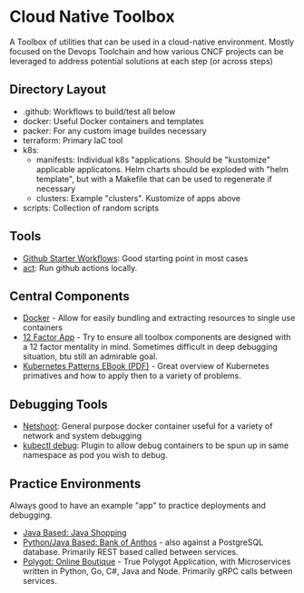 # Cloud Native Toolbox

A Toolbox of utilities that can be used in a cloud-native environment.  Mostly focused on the Devops Toolchain and how
various CNCF projects can be leveraged to address potential solutions at each step (or across steps)

## Directory Layout

- .github: Workflows to build/test all below
- docker: Useful Docker containers and templates
- packer: For any custom image buildes necessary
- terraform: Primary IaC tool
- k8s:
    - manifests: Individual k8s "applications.  Should be "kustomize" applicable applicatons.  Helm charts should be exploded with "helm template", but with a Makefile that can be used to regenerate if necessary
    - clusters: Example "clusters".  Kustomize of apps above
- scripts: Collection of random scripts 

## Tools

- [Github Starter Workflows](https://github.com/actions/starter-workflows): Good starting point in most cases
- [act](https://github.com/nektos/act): Run github actions locally.

## Central Components

- [Docker](https://www.docker.com/) - Allow for easily bundling and extracting resources to single use containers
- [12 Factor App](https://12factor.net/) - Try to ensure all toolbox components are designed with a 12 factor mentality in mind.  Sometimes difficult in deep debugging situation, btu still an admirable goal.
- [Kubernetes Patterns EBook (PDF)](https://www.redhat.com/cms/managed-files/cm-oreilly-kubernetes-patterns-ebook-f19824-201910-en.pdf) - Great overview of Kubernetes primatives and how to apply then to a variety of problems.

## Debugging Tools

- [Netshoot](https://github.com/nicolaka/netshoot): General purpose docker container useful for a variety of network and system debugging
- [kubectl debug](https://github.com/aylei/kubectl-debug): Plugin to allow debug containers to be spun up in same namespace as pod you wish to debug.

## Practice Environments

Always good to have an example "app" to practice deployments and debugging.

- [Java Based: Java Shopping](https://github.com/danielbryantuk/oreilly-docker-java-shopping)
- [Python/Java Based: Bank of Anthos](https://github.com/GoogleCloudPlatform/bank-of-anthos) - also against a PostgreSQL database.  Primarily REST based called between services.
- [Polygot: Online Boutique](https://github.com/GoogleCloudPlatform/microservices-demo) - True Polygot Application, with Microservices written in Python, Go, C#, Java and Node.  Primarily gRPC calls between services.
